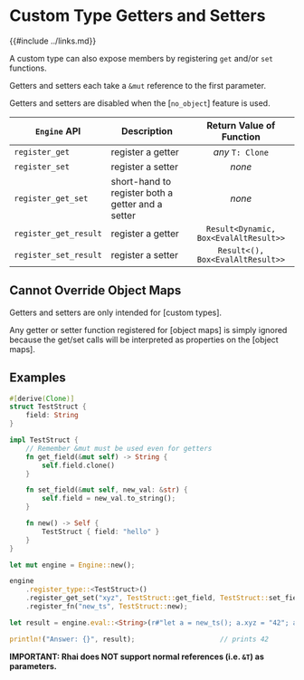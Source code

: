 Custom Type Getters and Setters
==============================

{{#include ../links.md}}

A custom type can also expose members by registering `get` and/or `set` functions.

Getters and setters each take a `&mut` reference to the first parameter.

Getters and setters are disabled when the [`no_object`] feature is used.

| `Engine` API          | Description                                       |       Return Value of Function        |
| --------------------- | ------------------------------------------------- | :-----------------------------------: |
| `register_get`        | register a getter                                 |           _any_ `T: Clone`            |
| `register_set`        | register a setter                                 |                _none_                 |
| `register_get_set`    | short-hand to register both a getter and a setter |                _none_                 |
| `register_get_result` | register a getter                                 | `Result<Dynamic, Box<EvalAltResult>>` |
| `register_set_result` | register a setter                                 |   `Result<(), Box<EvalAltResult>>`    |


Cannot Override Object Maps
--------------------------

Getters and setters are only intended for [custom types].

Any getter or setter function registered for [object maps] is simply ignored because
the get/set calls will be interpreted as properties on the [object maps].


Examples
--------

```rust
#[derive(Clone)]
struct TestStruct {
    field: String
}

impl TestStruct {
    // Remember &mut must be used even for getters
    fn get_field(&mut self) -> String {
        self.field.clone()
    }

    fn set_field(&mut self, new_val: &str) {
        self.field = new_val.to_string();
    }

    fn new() -> Self {
        TestStruct { field: "hello" }
    }
}

let mut engine = Engine::new();

engine
    .register_type::<TestStruct>()
    .register_get_set("xyz", TestStruct::get_field, TestStruct::set_field)
    .register_fn("new_ts", TestStruct::new);

let result = engine.eval::<String>(r#"let a = new_ts(); a.xyz = "42"; a.xyz"#)?;

println!("Answer: {}", result);                     // prints 42
```

**IMPORTANT: Rhai does NOT support normal references (i.e. `&T`) as parameters.**
